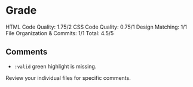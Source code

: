 # Grade

HTML Code Quality: 1.75/2
CSS Code Quality: 0.75/1
Design Matching: 1/1
File Organization & Commits: 1/1
Total: 4.5/5

## Comments
- `:valid` green highlight is missing.

Review your individual files for specific comments.